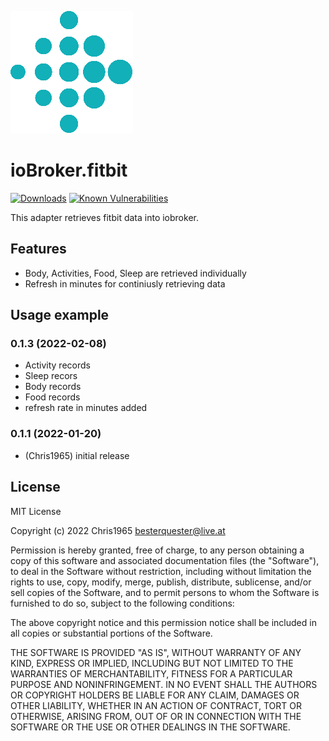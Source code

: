 ![Logo](admin/fitbit.png)
# ioBroker.fitbit

[![Downloads](https://img.shields.io/npm/dm/iobroker.fitbit)](https://www.npmjs.com/package/iobroker.fitbit)
[![Known Vulnerabilities](https://snyk.io/test/github/chris-1965/ioBroker.fitbit/badge.svg)](https://app.snyk.io/org/chris-1965/iobroker.fitbit)


This adapter retrieves fitbit data into iobroker.

## Features
- Body, Activities, Food, Sleep are retrieved individually
- Refresh in minutes for continiusly retrieving data
  
## Usage example


### 0.1.3 (2022-02-08)
- Activity records
- Sleep recors
- Body records
- Food records
- refresh rate in minutes added
  
### 0.1.1 (2022-01-20)
* (Chris1965) initial release

## License
MIT License

Copyright (c) 2022 Chris1965 <besterquester@live.at>

Permission is hereby granted, free of charge, to any person obtaining a copy
of this software and associated documentation files (the "Software"), to deal
in the Software without restriction, including without limitation the rights
to use, copy, modify, merge, publish, distribute, sublicense, and/or sell
copies of the Software, and to permit persons to whom the Software is
furnished to do so, subject to the following conditions:

The above copyright notice and this permission notice shall be included in all
copies or substantial portions of the Software.

THE SOFTWARE IS PROVIDED "AS IS", WITHOUT WARRANTY OF ANY KIND, EXPRESS OR
IMPLIED, INCLUDING BUT NOT LIMITED TO THE WARRANTIES OF MERCHANTABILITY,
FITNESS FOR A PARTICULAR PURPOSE AND NONINFRINGEMENT. IN NO EVENT SHALL THE
AUTHORS OR COPYRIGHT HOLDERS BE LIABLE FOR ANY CLAIM, DAMAGES OR OTHER
LIABILITY, WHETHER IN AN ACTION OF CONTRACT, TORT OR OTHERWISE, ARISING FROM,
OUT OF OR IN CONNECTION WITH THE SOFTWARE OR THE USE OR OTHER DEALINGS IN THE
SOFTWARE.